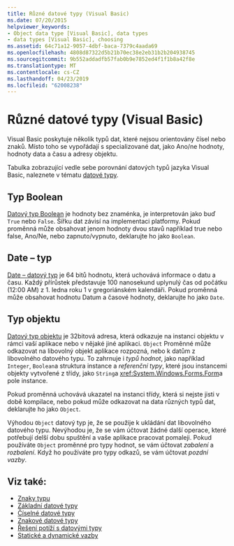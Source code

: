```yaml
---
title: Různé datové typy (Visual Basic)
ms.date: 07/20/2015
helpviewer_keywords:
- Object data type [Visual Basic], data types
- data types [Visual Basic], choosing
ms.assetid: 64c71a12-9057-4dbf-baca-7379c4aada69
ms.openlocfilehash: 4808d87322d5b21b70ec38e2eb31b2b204938745
ms.sourcegitcommit: 9b552addadfb57fab0b9e7852ed4f1f1b8a42f8e
ms.translationtype: MT
ms.contentlocale: cs-CZ
ms.lasthandoff: 04/23/2019
ms.locfileid: "62008238"
---
```

# <a name="miscellaneous-data-types-visual-basic"></a>Různé datové typy (Visual Basic)
Visual Basic poskytuje několik typů dat, které nejsou orientovány čísel nebo znaků. Místo toho se vypořádají s specializované dat, jako Ano/ne hodnoty, hodnoty data a času a adresy objektu.  
  
 Tabulka zobrazující vedle sebe porovnání datových typů jazyka Visual Basic, naleznete v tématu [datové typy](../../../../visual-basic/language-reference/data-types/index.md).  
  
## <a name="boolean-type"></a>Typ Boolean  
 [Datový typ Boolean](../../../../visual-basic/language-reference/data-types/boolean-data-type.md) je hodnoty bez znaménka, je interpretován jako buď `True` nebo `False`. Šířku dat závisí na implementaci platformy. Pokud proměnná může obsahovat jenom hodnoty dvou stavů například true nebo false, Ano/Ne, nebo zapnuto/vypnuto, deklarujte ho jako `Boolean`.  
  
## <a name="date-type"></a>Date – typ  
 [Date – datový typ](../../../../visual-basic/language-reference/data-types/date-data-type.md) je 64 bitů hodnotu, která uchovává informace o datu a času. Každý přírůstek představuje 100 nanosekund uplynulý čas od počátku (12:00 AM) z 1. ledna roku 1 v gregoriánském kalendáři. Pokud proměnná může obsahovat hodnotu Datum a časové hodnoty, deklarujte ho jako `Date`.  
  
## <a name="object-type"></a>Typ objektu  
 [Datový typ objektu](../../../../visual-basic/language-reference/data-types/object-data-type.md) je 32bitová adresa, která odkazuje na instanci objektu v rámci vaší aplikace nebo v nějaké jiné aplikaci. `Object` Proměnné může odkazovat na libovolný objekt aplikace rozpozná, nebo k datům z libovolného datového typu. To zahrnuje i *typů hodnot*, jako například `Integer`, `Boolean`a struktura instance a *referenční typy*, které jsou instancemi objekty vytvořené z třídy, jako `String`a <xref:System.Windows.Forms.Form>a pole instance.  
  
 Pokud proměnná uchovává ukazatel na instanci třídy, která si nejste jisti v době kompilace, nebo pokud může odkazovat na data různých typů dat, deklarujte ho jako `Object`.  
  
 Výhodou `Object` datový typ je, že se použije k ukládání dat libovolného datového typu. Nevýhodou je, že se vám účtovat žádné další operace, které potřebují delší dobu spuštění a vaše aplikace pracovat pomaleji. Pokud používáte `Object` proměnné pro typy hodnot, se vám účtovat *zabalení* a *rozbalení*. Když ho používáte pro typy odkazů, se vám účtovat *pozdní vazby*.  
  
## <a name="see-also"></a>Viz také:

- [Znaky typu](../../../../visual-basic/programming-guide/language-features/data-types/type-characters.md)
- [Základní datové typy](../../../../visual-basic/programming-guide/language-features/data-types/elementary-data-types.md)
- [Číselné datové typy](../../../../visual-basic/programming-guide/language-features/data-types/numeric-data-types.md)
- [Znakové datové typy](../../../../visual-basic/programming-guide/language-features/data-types/character-data-types.md)
- [Řešení potíží s datovými typy](../../../../visual-basic/programming-guide/language-features/data-types/troubleshooting-data-types.md)
- [Statické a dynamické vazby](../../../../visual-basic/programming-guide/language-features/early-late-binding/index.md)
